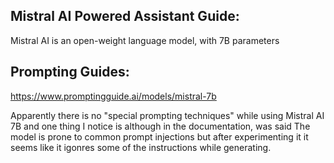 ## Mistral AI Powered Assistant Guide:

Mistral AI is an open-weight language model, with 7B parameters

## Prompting Guides:

https://www.promptingguide.ai/models/mistral-7b

Apparently there is no "special prompting techniques" while using Mistral AI 7B and one thing I notice is although in the documentation, was said The model is prone to common prompt injections but after experimenting it it seems like it igonres some of the instructions while generating.